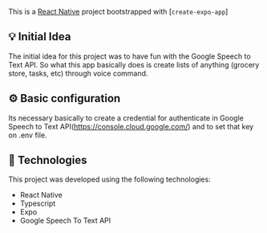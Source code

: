 This is a [React Native](https://reactnative.dev/) project bootstrapped with [`create-expo-app`]

## 💡 Initial Idea

The initial idea for this project was to have fun with the Google Speech to Text API. 
So what this app basically does is create lists of anything (grocery store, tasks, etc) through voice command.

## ⚙️ Basic configuration

Its necessary basically to create a credential for authenticate in Google Speech to Text API(https://console.cloud.google.com/) and to set that key on .env file.

## 🧪 Technologies

This project was developed using the following technologies:

- React Native
- Typescript
- Expo
- Google Speech To Text API


